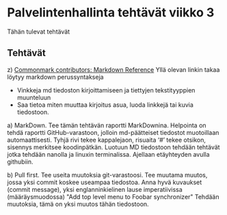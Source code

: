 # Palvelintenhallinta tehtävät viikko 3
Tähän tulevat tehtävät

## Tehtävät
z) [Commonmark contributors: Markdown Reference](https://commonmark.org/help/)
Yllä olevan linkin takaa löytyy markdown perussyntakseja
- Vinkkeja md tiedoston kirjoittamiseen ja tiettyjen tekstityyppien muunteluun
- Saa tietoa miten muuttaa kirjoitus asua, luoda linkkejä tai kuvia tiedostoon.

a) MarkDown. Tee tämän tehtävän raportti MarkDownina. Helpointa on tehdä raportti GitHub-varastoon, jolloin md-päätteiset tiedostot muotoillaan automaattisesti. Tyhjä rivi tekee kappalejaon, risuaita ‘#’ tekee otsikon, sisennys merkitsee koodinpätkän.
Luotuun MD tiedostoon tehdään tehtävät jotka tehdään nanolla ja linuxin terminalissa. Ajellaan etäyhteyden avulla githubiin.

b) Pull first. Tee useita muutoksia git-varastoosi. Tee muutama muutos, jossa yksi commit koskee useampaa tiedostoa. Anna hyvä kuvaukset (commit message), yksi englanninkielinen lause imperatiivissa (määräysmuodossa) "Add top level menu to Foobar synchronizer"
Tehdään muutoksia, tämä on yksi muutos tähän tiedostoon.
